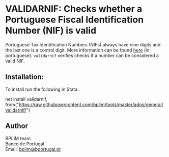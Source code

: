 # VALIDARNIF: Checks whether a Portuguese Fiscal Identification Number (NIF) is valid

Portuguese Tax Identification Numbers (NIFs) always have nine digits and the last one is a control digit. More information can be found
[here](https://pt.wikipedia.org/wiki/N%C3%BAmero_de_identifica%C3%A7%C3%A3o_fiscal) (in portuguese).
`validarnif` verifies checks if a number can be considered a valid NIF.

## Installation:

To install run the following in Stata:

net install validarnif, from("https://raw.githubusercontent.com/bplim/tools/master/ados/general/validarnif/")

## Author

BPLIM team
<br>Banco de Portugal
<br>Email: bplim@bportugal.pt

